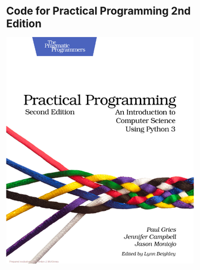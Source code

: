 # Code for Practical Programming 2nd Edition

![Practical Programming 2nd ed.](Practical_Programming_Cover.png)
